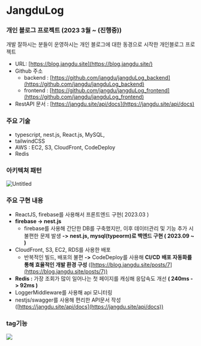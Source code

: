# JangduLog

### **개인 블로그 프로젝트 (2023 3월 ~ (진행중))**

개발 잘하시는 분들이 운영하시는 개인 블로그에 대한 동경으로 시작한 개인블로그 프로젝트

- URL: [https://blog.jangdu.site](https://blog.jangdu.site/)
- Github 주소
  - backend : [https://github.com/jangdu/jangduLog_backend](https://github.com/jangdu/jangduLog_backend)
  - frontend : [https://github.com/jangdu/jangduLog_frontend](https://github.com/jangdu/jangduLog_frontend)
- RestAPI 문서 : [https://jangdu.site/api/docs](https://jangdu.site/api/docs)

### **주요 기술**

- typescript, nest.js, React.js, MySQL,
- tailwindCSS
- AWS : EC2, S3, CloudFront, CodeDeploy
- Redis

### **아키텍쳐 패턴**

![Untitled](https://res.cloudinary.com/dyhnnmhcf/image/upload/v1695778101/BlogProject_un6zix.png)

### **주요 구현 내용**

- ReactJS, firebase를 사용해서 프론트엔드 구현( 2023.03 )
- **firebase -> nest.js**
  - firebase를 사용해 간단한 DB를 구축했지만,
    이후 데이터관리 및 기능 추가 시 불편한 문제 발생
    **->** **nest.js, mysql(typeorm)로 백엔드 구현 ( 2023.09 ~ )**
- CloudFront, S3, EC2, RDS를 사용한 배포
  - 반복적인 빌드, 배포의 불편
    **->** CodeDeploy를 사용해 **CI/CD** **배포 자동화를 통해 효율적인 개발 환경 구성** ([https://blog.jangdu.site/posts/7](https://blog.jangdu.site/posts/7))
- **Redis :** 가장 조회가 많이 일어나는 첫 페이지를 캐싱해 응답속도 개선 **( 240ms -> 92ms )**
- LoggerMiddleware를 사용해 api 모니터링
- nestjs/swagger를 사용해 편리한 API문서 작성 ([https://jangdu.site/api/docs](https://jangdu.site/api/docs))

### tag기능

![](https://res.cloudinary.com/dyhnnmhcf/image/upload/v1696658091/%E1%84%87%E1%85%B3%E1%86%AF%E1%84%85%E1%85%A9%E1%84%80%E1%85%B3%E1%84%90%E1%85%A2%E1%84%80%E1%85%B3_fn7rlt.gif)
